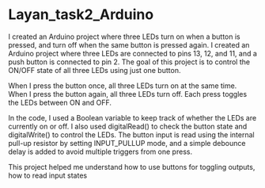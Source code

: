 # Layan_task2_Arduino
I created an Arduino project where three LEDs turn on when a button is pressed, and turn off when the same button is pressed again.
I created an Arduino project where three LEDs are connected to pins 13, 12, and 11, and a push button is connected to pin 2. The goal of this project is to control the ON/OFF state of all three LEDs using just one button.

When I press the button once, all three LEDs turn on at the same time. When I press the button again, all three LEDs turn off. Each press toggles the LEDs between ON and OFF.

In the code, I used a Boolean variable to keep track of whether the LEDs are currently on or off. I also used digitalRead() to check the button state and digitalWrite() to control the LEDs. The button input is read using the internal pull-up resistor by setting INPUT_PULLUP mode, and a simple debounce delay is added to avoid multiple triggers from one press.

This project helped me understand how to use buttons for toggling outputs, how to read input states
